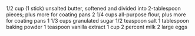 1/2 cup (1 stick) unsalted butter, softened and divided into 2-tablespoon pieces; plus more for coating pans
2 1/4 cups all-purpose flour, plus more for coating pans
1 1/3 cups granulated sugar
1/2 teaspoon salt
1 tablespoon baking powder
1 teaspoon vanilla extract
1 cup 2 percent milk
2 large eggs